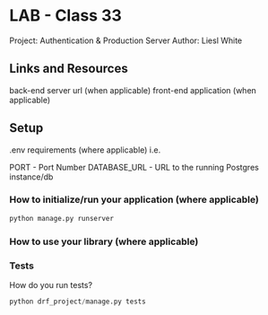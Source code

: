 # LAB - Class 33 

Project: Authentication & Production Server 
Author: Liesl White

## Links and Resources
back-end server url (when applicable)
front-end application (when applicable)
## Setup
.env requirements (where applicable)
i.e.

PORT - Port Number
DATABASE_URL - URL to the running Postgres instance/db
### How to initialize/run your application (where applicable)
```python
python manage.py runserver
```
### How to use your library (where applicable)
### Tests
How do you run tests?
```python
python drf_project/manage.py tests
```
